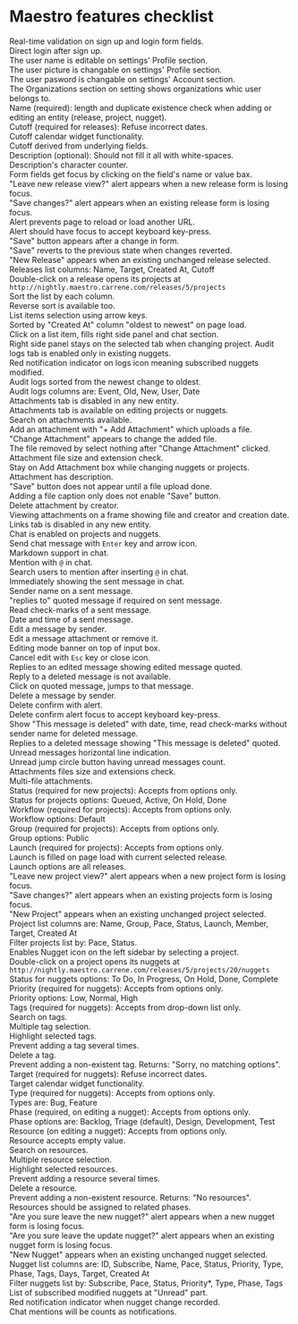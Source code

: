 # Maestro features checklist

Real-time validation on sign up and login form fields.  
Direct login after sign up.  
The user name is editable on settings' Profile section.  
The user picture is changable on settings' Profile section.  
The user pasword is changable on settings' Account section.  
The Organizations section on setting shows organizations whic user belongs to.  
Name (required): length and duplicate existence check when adding or editing
an entity (release, project, nugget).  
Cutoff (required for releases): Refuse incorrect dates.  
Cutoff calendar widget functionality.  
Cutoff derived from underlying fields.  
Description (optional): Should not fill it all with white-spaces.  
Description's character counter.  
Form fields get focus by clicking on the field's name or value bax.  
"Leave new release view?" alert appears when a new release form is losing 
focus.  
"Save changes?" alert appears when an existing release form is losing focus.  
Alert prevents page to reload or load another URL.  
Alert should have focus to accept keyboard key-press.  
"Save" button appears after a change in form.  
"Save" reverts to the previous state when changes reverted.  
"New Release" appears when an existing unchanged release selected.  
Releases list columns: Name, Target, Created At, Cutoff  
Double-click on a release opens its projects at 
`http://nightly.maestro.carrene.com/releases/5/projects`  
Sort the list by each column.  
Reverse sort is available too.  
List items selection using arrow keys.  
Sorted by "Created At" column "oldest to newest" on page load.  
Click on a list item, fills right side panel and chat section.  
Right side panel stays on the selected tab when changing project.
Audit logs tab is enabled only in existing nuggets.  
Red notification indicator on logs icon meaning subscribed nuggets modified.  
Audit logs sorted from the newest change to oldest.  
Audit logs columns are: Event, Old, New, User, Date  
Attachments tab is disabled in any new entity.  
Attachments tab is available on editing projects or nuggets.  
Search on attachments available.  
Add an attachment with "+ Add Attachment" which uploads a file.  
"Change Attachment" appears to change the added file.  
The file removed by select nothing after "Change Attachment" clicked.  
Attachment file size and extension check.  
Stay on Add Attachment box while changing nuggets or projects.  
Attachment has description.  
"Save" button does not appear until a file upload done.  
Adding a file caption only does not enable "Save" button.  
Delete attachment by creator.  
Viewing attachments on a frame showing file and creator and creation date.  
Links tab is disabled in any new entity.  
Chat is enabled on projects and nuggets.  
Send chat message with `Enter` key and arrow icon.  
Markdown support in chat.  
Mention with `@` in chat.  
Search users to mention after inserting `@` in chat.  
Immediately showing the sent message in chat.  
Sender name on a sent message.  
"replies  to" quoted message if required on sent message.  
Read check-marks of a sent message.  
Date and time of a sent message.  
Edit a message by sender.  
Edit a message attachment or remove it.  
Editing mode banner on top of input box.  
Cancel edit with `Esc` key or close icon.  
Replies to an edited message showing edited message quoted.  
Reply to a deleted message is not available.  
Click on quoted message, jumps to that message.  
Delete a message by sender.  
Delete confirm with alert.  
Delete confirm alert focus to accept keyboard key-press.  
Show "This message is deleted" with date, time, read check-marks without sender 
name for deleted message.  
Replies to a deleted message showing "This message is deleted" quoted.  
Unread messages horizontal line indication.  
Unread jump circle button having unread messages count.  
Attachments files size and extensions check.  
Multi-file attachments.  
Status (required for new projects): Accepts from options only.  
Status for projects options: Queued, Active, On Hold, Done  
Workflow (required for projects): Accepts from options only.  
Workflow options: Default  
Group (required for projects): Accepts from options only.  
Group options: Public  
Launch (required for projects): Accepts from options only.  
Launch is filled on page load with current selected release.  
Launch options are all releases.  
"Leave new project view?" alert appears when a new project form is losing 
focus.  
"Save changes?" alert appears when an existing projects form is losing focus.  
"New Project" appears when an existing unchanged project selected.  
Project list columns are: Name, Group, Pace, Status, Launch, Member, Target, 
  Created At  
Filter projects list by: Pace, Status.  
Enables Nugget icon on the left sidebar by selecting a project.  
Double-click on a project opens its nuggets at 
`http://nightly.maestro.carrene.com/releases/5/projects/20/nuggets`  
Status for nuggets options: To Do, In Progress, On Hold, Done, Complete  
Priority (required for nuggets): Accepts from options only.  
Priority options: Low, Normal, High  
Tags (required for nuggets): Accepts from drop-down list only.  
Search on tags.  
Multiple tag selection.  
Highlight selected tags.  
Prevent adding a tag several times.  
Delete a tag.  
Prevent adding a non-existent tag. Returns: "Sorry, no matching options".  
Target (required for nuggets): Refuse incorrect dates.  
Target calendar widget functionality.  
Type (required for nuggets): Accepts from options only.  
Types are: Bug, Feature  
Phase (required, on editing a nugget): Accepts from options only.  
Phase options are: Backlog, Triage (default), Design, Development, Test  
Resource (on editing a nugget): Accepts from options only.  
Resource accepts empty value.  
Search on resources.  
Multiple resource selection.  
Highlight selected resources.  
Prevent adding a resource several times.  
Delete a resource.  
Prevent adding a non-existent resource. Returns: "No resources".  
Resources should be assigned to related phases.  
"Are you sure leave the new nugget?" alert appears when a new nugget form is 
losing focus.  
"Are you sure leave the update nugget?" alert appears when an existing nugget 
form is losing focus.  
"New Nugget" appears when an existing unchanged nugget selected.  
Nugget list columns are: ID, Subscribe, Name, Pace, Status, Priority, Type, 
Phase, Tags, Days, Target, Created At  
Filter nuggets list by: Subscribe, Pace, Status, Priority*, Type, Phase, Tags  
List of subscribed modified nuggets at "Unread" part.  
Red notification indicator when nugget change recorded.  
Chat mentions will be counts as notifications.  

